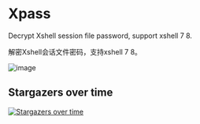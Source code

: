 # Xpass

Decrypt Xshell session file password, support xshell 7 8.

解密Xshell会话文件密码，支持xshell 7 8。

![image](https://github.com/user-attachments/assets/970d336e-f1c9-4704-979f-d3b26092539f)


## Stargazers over time
[![Stargazers over time](https://starchart.cc/ssmmtt/Xpass.svg?variant=adaptive)](https://starchart.cc/ssmmtt/Xpass)
